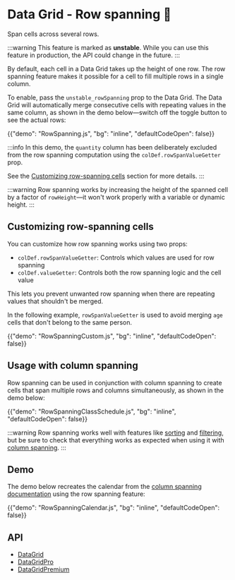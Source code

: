 # Data Grid - Row spanning 🧪

<p class="description">Span cells across several rows.</p>

:::warning
This feature is marked as **unstable**. While you can use this feature in production, the API could change in the future.
:::

By default, each cell in a Data Grid takes up the height of one row.
The row spanning feature makes it possible for a cell to fill multiple rows in a single column.

To enable, pass the `unstable_rowSpanning` prop to the Data Grid.
The Data Grid will automatically merge consecutive cells with repeating values in the same column, as shown in the demo below—switch off the toggle button to see the actual rows:

{{"demo": "RowSpanning.js", "bg": "inline", "defaultCodeOpen": false}}

:::info
In this demo, the `quantity` column has been deliberately excluded from the row spanning computation using the `colDef.rowSpanValueGetter` prop.

See the [Customizing row-spanning cells](#customizing-row-spanning-cells) section for more details.
:::

:::warning
Row spanning works by increasing the height of the spanned cell by a factor of `rowHeight`—it won't work properly with a variable or dynamic height.
:::

## Customizing row-spanning cells

You can customize how row spanning works using two props:

- `colDef.rowSpanValueGetter`: Controls which values are used for row spanning
- `colDef.valueGetter`: Controls both the row spanning logic and the cell value

This lets you prevent unwanted row spanning when there are repeating values that shouldn't be merged.

In the following example, `rowSpanValueGetter` is used to avoid merging `age` cells that don't belong to the same person.

{{"demo": "RowSpanningCustom.js", "bg": "inline", "defaultCodeOpen": false}}

## Usage with column spanning

Row spanning can be used in conjunction with column spanning to create cells that span multiple rows and columns simultaneously, as shown in the demo below:

{{"demo": "RowSpanningClassSchedule.js", "bg": "inline", "defaultCodeOpen": false}}

:::warning
Row spanning works well with features like [sorting](/x/react-data-grid/sorting/) and [filtering](/x/react-data-grid/filtering/), but be sure to check that everything works as expected when using it with [column spanning](/x/react-data-grid/column-spanning/).
:::

## Demo

The demo below recreates the calendar from the [column spanning documentation](/x/react-data-grid/column-spanning/#function-signature) using the row spanning feature:

{{"demo": "RowSpanningCalendar.js", "bg": "inline", "defaultCodeOpen": false}}

## API

- [DataGrid](/x/api/data-grid/data-grid/)
- [DataGridPro](/x/api/data-grid/data-grid-pro/)
- [DataGridPremium](/x/api/data-grid/data-grid-premium/)
